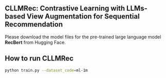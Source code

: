 ## CLLMRec: Contrastive Learning with LLMs-based View Augmentation for Sequential Recommendation

Please download the model files for the pre-trained large language model **RecBert** from Hugging Face.

## How to run CLLMRec

```bash
python train.py --dataset_code=ml-1m
```






